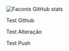 ![Faconis GitHub stats](https://github-readme-stats.vercel.app/api?username=Faconis&theme=dark&show_icons=true)

Test Github

Test Alteração 

Test Push
